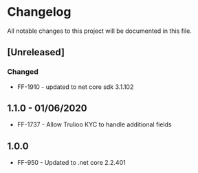 # Changelog
All notable changes to this project will be documented in this file.

<!--
Please ADD ALL Changes to the UNRELEASED SECTION and not a specific release
-->

## [Unreleased]
### Changed
- FF-1910 - updated to net core sdk 3.1.102


<!-- 
Releases that have at least been deployed to staging, BUT NOT necessarily released to live.  Changes should be moved from [Unreleased] into here as they are merged into the appropriate release branch
-->

## 1.1.0 - 01/06/2020


- FF-1737 - Allow Trulioo KYC to handle additional fields


## 1.0.0

- FF-950 - Updated to .net core 2.2.401